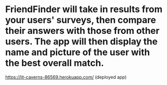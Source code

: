 # FriendFinder will take in results from your users' surveys, then compare their answers with those from other users. The app will then display the name and picture of the user with the best overall match. 

https://lit-caverns-86569.herokuapp.com/ (deployed app)

